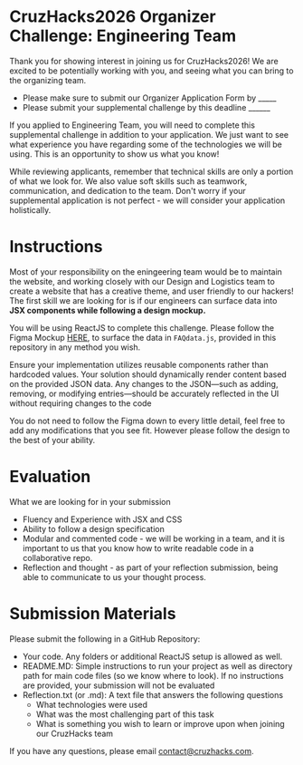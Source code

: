 # CruzHacks2026 Organizer Challenge: Engineering Team

Thank you for showing interest in joining us for CruzHacks2026! We are excited to be potentially working with you, and seeing what you can bring to the organizing team.
* Please make sure to submit our Organizer Application Form by _____
* Please submit your supplemental challenge by this deadline ______

If you applied to Engineering Team, you will need to complete this supplemental challenge in addition to your application. We just want to see what experience you have regarding some of the technologies we will be using. This is an opportunity to show us what you know!

While reviewing applicants, remember that technical skills are only a portion of what we look for. We also value soft skills such as teamwork, communication, and dedication to the team. Don't worry if your supplemental application is not perfect - we will consider your application holistically.

# Instructions

Most of your responsibility on the eningeering team would be to maintain the website, and working closely with our Design and Logistics team to create a website that has a creative theme, and user friendly to our hackers! The first skill we are looking for is if our engineers can surface data into **JSX components while following a design mockup.**

You will be using ReactJS to complete this challenge.
Please follow the Figma Mockup [HERE]([url](https://www.figma.com/design/SQ7Qmc7utSMpD0BwgafmGt/CruzHacks2026-Engineering-Challenge-Mockup?node-id=1-3&t=15nc3qwK7fNUuWOA-1)), to surface the data in `FAQdata.js`, provided in this repository in any method you wish.

Ensure your implementation utilizes reusable components rather than hardcoded values. Your solution should dynamically render content based on the provided JSON data. Any changes to the JSON—such as adding, removing, or modifying entries—should be accurately reflected in the UI without requiring changes to the code

You do not need to follow the Figma down to every little detail, feel free to add any modifications that you see fit. However please follow the design to the best of your ability.

# Evaluation

What we are looking for in your submission
* Fluency and Experience with JSX and CSS
* Ability to follow a design specification
* Modular and commented code - we will be working in a team, and it is important to us that you know how to write readable code in a collaborative repo.
* Reflection and thought - as part of your reflection submission, being able to communicate to us your thought process.

# Submission Materials

Please submit the following in a GitHub Repository:
* Your code. Any folders or additional ReactJS setup is allowed as well.
* README.MD: Simple instructions to run your project as well as directory path for main code files (so we know where to look). If no instructions are provided, your submission will not be evaluated
* Reflection.txt (or .md): A text file that answers the following questions
    * What technologies were used
    * What was the most challenging part of this task
    * What is something you wish to learn or improve upon when joining our CruzHacks team
 
If you have any questions, please email contact@cruzhacks.com.
